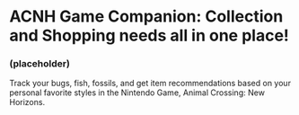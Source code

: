 # ACNH Game Companion: Collection and Shopping needs all in one place!
### (placeholder)

Track your bugs, fish, fossils, and get item recommendations based on your personal favorite styles in the Nintendo Game, Animal Crossing: New Horizons.
